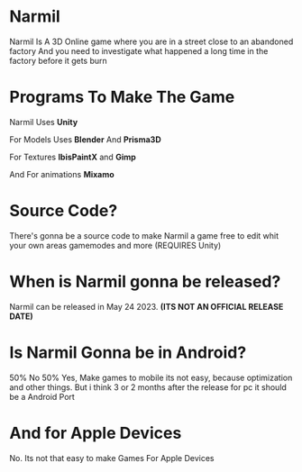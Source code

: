 # Narmil
Narmil Is A 3D Online game where you are in a street close to an abandoned factory
And you need to investigate what happened a long time in the factory before it gets burn
 
# Programs To Make The Game

Narmil Uses **Unity**

For Models Uses **Blender** And **Prisma3D**

For Textures **IbisPaintX** and **Gimp**

And For animations **Mixamo**

# Source Code?

There's gonna be a source code to make Narmil a game free to edit whit your own areas gamemodes and more
(REQUIRES Unity)

# When is Narmil gonna be released?

Narmil can be released in May 24 2023.
**(ITS NOT AN OFFICIAL RELEASE DATE)**

#  Is Narmil Gonna be in Android?

50% No 50% Yes, Make games to mobile its not easy, because optimization and other things. But i think 3 or 2 months after the release for pc it should be a Android Port

# And for Apple Devices 

No. Its not that easy to make Games For Apple Devices

